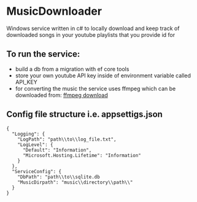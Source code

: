 # MusicDownloader
Windows service written in c# to locally download and keep track of downloaded songs in your youtube playlists that you provide id for

## To run the service:
- build a db from a migration with ef core tools
- store your own youtube API key inside of environment variable called API_KEY
- for converting the music the service uses ffmpeg which can be downloaded from: [ffmpeg download](https://www.gyan.dev/ffmpeg/builds/)

## Config file structure i.e. appsettigs.json
```
{
  "Logging": {
    "LogPath": "path\\to\\log_file.txt",
    "LogLevel": {
      "Default": "Information",
      "Microsoft.Hosting.Lifetime": "Information"
    }
  },
  "ServiceConfig": {
    "DbPath": "path\\to\\sqlite.db
    "MusicDirpath": "music\\directory\\path\\"
  }
}
